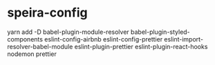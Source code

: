 # speira-config

yarn add -D babel-plugin-module-resolver babel-plugin-styled-components eslint-config-airbnb eslint-config-prettier eslint-import-resolver-babel-module eslint-plugin-prettier eslint-plugin-react-hooks nodemon prettier

